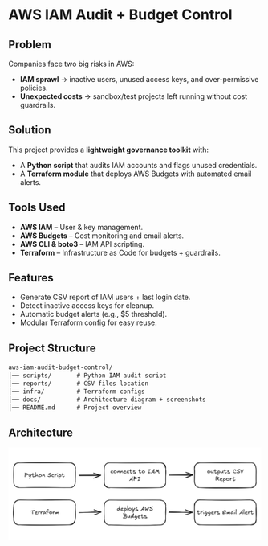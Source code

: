 # AWS IAM Audit + Budget Control

## Problem

Companies face two big risks in AWS:

* **IAM sprawl** → inactive users, unused access keys, and over-permissive policies.
* **Unexpected costs** → sandbox/test projects left running without cost guardrails.

## Solution

This project provides a **lightweight governance toolkit** with:

* A **Python script** that audits IAM accounts and flags unused credentials.
* A **Terraform module** that deploys AWS Budgets with automated email alerts.

## Tools Used

* **AWS IAM** – User & key management.
* **AWS Budgets** – Cost monitoring and email alerts.
* **AWS CLI & boto3** – IAM API scripting.
* **Terraform** – Infrastructure as Code for budgets + guardrails.

## Features

* Generate CSV report of IAM users + last login date.
* Detect inactive access keys for cleanup.
* Automatic budget alerts (e.g., \$5 threshold).
* Modular Terraform config for easy reuse.

## Project Structure

```
aws-iam-audit-budget-control/
│── scripts/       # Python IAM audit script
│── reports/       # CSV files location
│── infra/         # Terraform configs
│── docs/          # Architecture diagram + screenshots
│── README.md      # Project overview
```

## Architecture

![Diagram](docs/diagram-v1.png)
